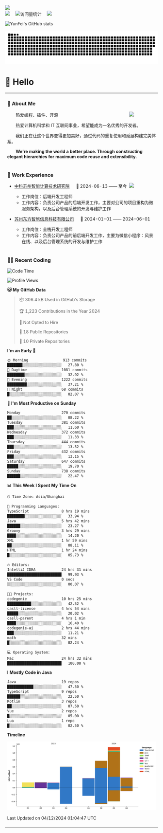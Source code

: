   <!-- dynamic typing effect 动态打字效果 -->
  <div>
    <a href="http://yunfei.plus">
      <img src="https://readme-typing-svg.demolab.com?font=Fira+Code&pause=1000&width=435&lines=console.log(%22Hello%2C%20World%22);祝您今天愉快!&center=true&size=27" />
    </a>
  </div>

  <div>
    <a href="http://yunfei.plus/"><img src="https://img.shields.io/badge/Website-博客-8c36db" /></a>&emsp;
    <!-- visitor -->
    <img src="https://komarev.com/ghpvc/?username=yunfeidog&label=Views&color=orange&style=flat" alt="访问量统计" />&emsp;
    <!-- wakatime -->    
    <a href="https://wakatime.com/@yunfeidog"><img src="https://wakatime.com/badge/user/42d0678c-368b-448b-9a77-5d21c5b55352.svg" /></a>
  </div>

![YunFei's GitHub stats](https://github-readme-stats.vercel.app/api?username=yunfeidog)

![snake](./dist/github-contribution-grid-snake.svg)

#  🙋 Hello

<table>


<tr><td>

### 🤺 About Me

<img align="right" width="88" src="https://cdn.jsdelivr.net/gh/yunfeidog/yunfeidog/assets/images/jobs.png" />

<p>&emsp;&emsp;热爱编程、插件、开源</p>
<p>&emsp;&emsp;热爱计算机科学和 IT 互联网事业，希望能成为一名优秀的开发者。</p>
<p>&emsp;&emsp;我们正在让这个世界变得更加美好，通过代码的重复使用和延展构建完美体系。</p>
<p>&emsp;&emsp;<strong>We're making the world a better place. Through constructing elegant hierarchies for maximum code reuse and extensibility.</strong></p>

</td></tr> 

<tr><td>

### 🏢 Work Experience

<img align="right" width="88" src="https://cdn.jsdelivr.net/gh/yunfeidog/yunfeidog/assets/images/yuanze.png" />

- [中科苏州智能计算技术研究院](http://iict.ac.cn/sy) &emsp; 📌 2024-06-13 —— 至今

  - 工作岗位：后端开发工程师
  - 工作内容：负责公司产品的后端开发工作，主要对公司的项目重构为微服务架构，以及后台管理系统的开发与维护工作

- [苏州东方智旅信息科技有限公司](http://www.leyoobao.com/) &emsp; 📌 2024-01-01 —— 2024-06-01

    - 工作岗位：全栈开发工程师
    - 工作内容：负责公司产品的前后端开发工作，主要为微信小程序：风景在线、以及后台管理系统的开发与维护工作


</td></tr>

<tr><td>

### 👩‍💻 Recent Coding
<!--START_SECTION:waka-->
![Code Time](http://img.shields.io/badge/Code%20Time-2%2C156%20hrs%2036%20mins-blue)

![Profile Views](http://img.shields.io/badge/Profile%20Views-1-blue)

**🐱 My GitHub Data** 

> 📦 306.4 kB Used in GitHub's Storage 
 > 
> 🏆 1,223 Contributions in the Year 2024
 > 
> 🚫 Not Opted to Hire
 > 
> 📜 18 Public Repositories 
 > 
> 🔑 10 Private Repositories 
 > 
**I'm an Early 🐤** 

```text
🌞 Morning                913 commits         ███████░░░░░░░░░░░░░░░░░░   27.80 % 
🌆 Daytime                1081 commits        ████████░░░░░░░░░░░░░░░░░   32.92 % 
🌃 Evening                1222 commits        █████████░░░░░░░░░░░░░░░░   37.21 % 
🌙 Night                  68 commits          █░░░░░░░░░░░░░░░░░░░░░░░░   02.07 % 
```
📅 **I'm Most Productive on Sunday** 

```text
Monday                   270 commits         ██░░░░░░░░░░░░░░░░░░░░░░░   08.22 % 
Tuesday                  381 commits         ███░░░░░░░░░░░░░░░░░░░░░░   11.60 % 
Wednesday                372 commits         ███░░░░░░░░░░░░░░░░░░░░░░   11.33 % 
Thursday                 444 commits         ███░░░░░░░░░░░░░░░░░░░░░░   13.52 % 
Friday                   432 commits         ███░░░░░░░░░░░░░░░░░░░░░░   13.15 % 
Saturday                 647 commits         █████░░░░░░░░░░░░░░░░░░░░   19.70 % 
Sunday                   738 commits         ██████░░░░░░░░░░░░░░░░░░░   22.47 % 
```


📊 **This Week I Spent My Time On** 

```text
🕑︎ Time Zone: Asia/Shanghai

💬 Programming Languages: 
TypeScript               8 hrs 19 mins       ████████░░░░░░░░░░░░░░░░░   33.94 % 
Java                     5 hrs 42 mins       ██████░░░░░░░░░░░░░░░░░░░   23.27 % 
Groovy                   3 hrs 29 mins       ████░░░░░░░░░░░░░░░░░░░░░   14.20 % 
XML                      1 hr 59 mins        ██░░░░░░░░░░░░░░░░░░░░░░░   08.11 % 
HTML                     1 hr 24 mins        █░░░░░░░░░░░░░░░░░░░░░░░░   05.73 % 

🔥 Editors: 
IntelliJ IDEA            24 hrs 31 mins      █████████████████████████   99.93 % 
VS Code                  0 secs              ░░░░░░░░░░░░░░░░░░░░░░░░░   00.07 % 

🐱‍💻 Projects: 
codegenie                10 hrs 25 mins      ███████████░░░░░░░░░░░░░░   42.52 % 
casll-license            4 hrs 54 mins       █████░░░░░░░░░░░░░░░░░░░░   20.02 % 
casll-parent             4 hrs 1 min         ████░░░░░░░░░░░░░░░░░░░░░   16.40 % 
codegenie-ai             2 hrs 44 mins       ███░░░░░░░░░░░░░░░░░░░░░░   11.21 % 
math                     32 mins             █░░░░░░░░░░░░░░░░░░░░░░░░   02.24 % 

💻 Operating System: 
Mac                      24 hrs 32 mins      █████████████████████████   100.00 % 
```

**I Mostly Code in Java** 

```text
Java                     19 repos            ████████████░░░░░░░░░░░░░   47.50 % 
TypeScript               9 repos             ██████░░░░░░░░░░░░░░░░░░░   22.50 % 
Kotlin                   3 repos             ██░░░░░░░░░░░░░░░░░░░░░░░   07.50 % 
Vue                      2 repos             █░░░░░░░░░░░░░░░░░░░░░░░░   05.00 % 
Lua                      1 repo              █░░░░░░░░░░░░░░░░░░░░░░░░   02.50 % 
```



**Timeline**

![Lines of Code chart](https://raw.githubusercontent.com/yunfeidog/yunfeidog/main/assets/bar_graph.png)


 Last Updated on 04/12/2024 01:04:47 UTC
<!--END_SECTION:waka-->

</td></tr>




<tr><td>

